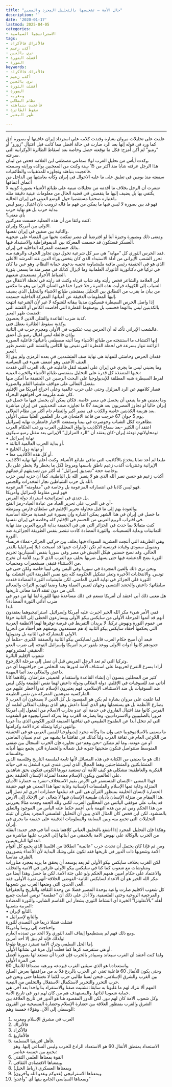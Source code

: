```yaml
---
title: "حال الأمة – تشخيصها بالتحليل المجرد والمعين"
description: ''
date: '2020-01-17'
lastmod: 2025-04-05
categories:
- الاستراتيجيا السياسية
tags:
- فالأتراك فالأكراد
- أكذب زعيم
- نرى بالعين
- أفشلت الثورة
- الصورة
keywords:
- فالأتراك فالأكراد
- أكذب زعيم
- نرى بالعين
- أفشلت الثورة
- الصورة
- ومغربه
- نظام الملالي
- فأعجبت بنباهته
- سقوط الطائرة
- ظهر البعير

---
```

****

علقت على تحليلات مروان بشارة وفندت كلامه على استرداد إيران عافيتها أو بصورة أدق كما ورد في قوله إنها بعد الرد صارت في حالة أفضل مما كانت قبل اغتيال “زورو” أو “رمبو” لم أكن أمزح: فكل ما توقعته حصل وخاصة بعد اسقاط الطائرة الأوكرانية التي سرعته.  
وكدت أيأس من تحليل العرب لولا سماعي مصطفى ابن العلامة فحص من لبنان.  
هذا الرجل عرفته شابا منذ أكثر من 15 سنة وكنت من المعجبين بوالده ورايته وسمعته فأعجبت بنباهته وتجاوزه للمذهبيات والطائفيات.  
سمعته منذ يومين في تعليق على ما عليه الاحوال في إيران وكأنه يعايشها من الداخل من أعماق أعماقها  
شعرت أن الرجل بخلاف ما أقدمه من تحليلات مبنية على طبائع الأشياء بصورة كونية لا يكتفي بها بل يضيف إليها ما ينقصني في قضية الحال من معلومات عينية دقيقة مثله باعتباره صحفيا مستقصيا حول الوضع العيني في إيران الحالية.  
فهو قد بين بصورة لا لبس فيها ما يمكن من فهم ما قاله ترومب بأن اغتيال رمبو ليس بداية حرب بل هو نهاية حرب.  
بأي معنى؟  
كنت واثقا من أن هذه العملية حسمت معركتين:  
الاولى بين أمريكا وإيران.  
والثانية بين صفين في إيران نفسها.  
ومعنى ذلك وبصورة وجيزة أننا لو افترضنا أن مصر تمكنت نخبها من القضاء على عنجهية العسكر فستكون قد حسمت المعركة بين الديموقراطية والاستبداد فيها.  
بذلك حسمت المعركة الداخلية في إيران.  
فقد الحرس الثوري كل “مهابة” هي سر كل شرعية تحول دون تجاوز الخوف والرهبة منه.  
تحرر الشعب الإيراني من أداة الاستبداد الذي كان يتخفى وراء الدين عند المرشد الأعلى الذي هو في الحقيقة رئيس مافية مليشياوية تحميه بدعوى حماية النظام. وهو عين ما كان في تركيا في دكتاتورية أتاتورك العلمانية وما لايزال كذلك في مصر منذ ما يسمى بثورة الضباط الأحرار مستعبدي شعبهم.  
ابن العلامة والشاعر فحص رأيته وقد شاب قرناه وكنت قد رايته في لحظة الانتقال من الشباب إلى الكهولة فرأيت هذه المرة رجلا خبيرا حقا في الشأن الإيراني وهو ما مكنني من بيان ما يقرب من التطابق بين التحليل بمقتضى طبائع الاشياء والتحليل الذي يضيف إليها المعلومات الدقيقة عن أعيانها: المعركة الداخلية حسمت.  
إذا واصل الحرس السيطرة فسيكون مدينا ببقائه للشوكة لا غير لأن الشرعية انتهت بالكذبتين ليس بذاتهما فحسب بل بوصفهما القطرة التي أفاضت الكأس أو القشة التي قضمت ظهر البعير:  
كذبة ضرب القاعدة والقتلى الذين لا يحصون.  
وكذبة سقوط الطائرة بعطل فني.  
فالشعب الإيراني تأكد له أن الحرس بيت عنكبوت في الأولى ومجرم حرب في الثانية.  
وإذن فالعلة ليس اغيال رمبو بل أعمق.  
إنها اكتشاف ما استنتجته من طبائع الأشياء وما أثبته مصطفى بأعيانها: فاعلية الصورة الزائفة تنهار بسرعة في لحظة القطرة التي تفيض بها الكأس والقشة التي تقصم ظهر البعير.  
فقدان الحرس وخامنئي للمهابة هي نهاية صف المتشددين في بعده الرمزي ولم يبق إلا العنف الأعمى وهو أضعف شيء في السياسة.  
وما يعنيني ليس ما يجري في إيران على أهميته لثقل فاعليته في بلاد العرب التي فقدت نخبها المتنفذة كل قدرة على التحليل بمقتضى طبائع الأشياء والخبرة العينية:  
لفرط السيطرة شبه المطلقة للإيديولوجيا على البحث الرصين عن الحقيقة ما أمكن منها بفضل التعالي على مواقف مليشيا القلم والصورة.  
فصار كلامهم عن الرد المزلزل وحتى على حرب عالمية وعلى اخراج أمريكا من الإقليم كان شبه ملزومة في أفواههم البخراء.  
وما يعنيني هو ما ينبغي أن يحصل في مصر خاصة. فكان يمكن أن يحصل فيها ما حصل في إيران حاليا لو تجاوز المصريون بعد هزيمة 67 ما تجاوزه صف التحديثيين في إيران مباشرة بعد هزيمة الكذبتين خاصة والكذب في مصر أكبر والنظام دام أكثر من نظام الملالي.  
يوم 5 جوان 67 خرجت من قاعة الامتحان في دار العلمين العليا سنتي الأولى.  
تظاهرت ككل الشباب وحوصرت في بيتنا وسمعت الاخبار فانتظرت نهاية إسرائيل.  
اعتقد أن الكثير -بعد سماع الاكاذيب وابواق المحللين العرب ورعب الحكام العرب ومحاولاتهم تهدئة إيران-كان يعتقد أن “الرد المزلزل” الإيراني بعد مقتل رمبو سيكون:  
• نهاية إسرائيل  
• أو بداية الحرب العالمية الثالثة.  
• أو نهاية دول الخليج  
• أو كل هذه الأكاذيب معا.  
طبعا لم أعد شابا ينخدع بالأكاذيب التي تنافي طبائع الأشياء. وكنت أعلم أنها نهاية الأكاذيب الإيرانية وعنتريات أكذب زعيم ناطق باسمها ومروجا لكل ما يخطر ولا يخطر على بال وخاصة حجة “تصديق إسرائيل” له أكثر من تصديقهم لزعمائهم.  
أكذب زعيم هو حسن نصر الله الذي هو لا ينصر الله بل الباطنية، كما أن حزبه ليس حزب الله بل حزب الشياطين تجار المخدرات والجنس.  
فهو ليس كاذبا في انتصاراته المزعومة بل وخاصة في “مقاومته” المزعومة.  
فهو ليس مقاوما لإسرائيل وأمريكا  
بل جندي في استراتيجية استرداد دولة الفرس.  
أي في الحرب على تحرير العباد من عبادة العباد-رمز الفتح-  
والعودة بهم إلى ما قبل محاولة تحرير الإقليم في سلطان فارس وبيزنطة.  
ما حصل في إيران في هذا الشهر يمكن اعتباره وإن بصورة غير قصدية مرحلة اساسية في اقتراب الربيع العربي من الحسم في الإقليم كله وخاصة في إيران نفسها.  
كنت متفائلا بما حدث في الجزائر التي هي في الحقيقة بداية الربيع العربي منذ نهاية الثمانينات وبداية التسعينات. والثورة المضادة كادت تنتصر بنفس الطريقة الجزائرية ضد الثورة.  
وهي الطريقة التي أنتجت العشرية السوداء فيها بحلف بين حركيي الجزائر-عملاء فرنسا- وبتمويل سعودي وقيادة فرنسية لم تكن الإمارات حينها قد أصبحت ذيلا إسرائيليا بالقدر الحالي. وقد نصح حسنين هيكل الجيش في مصر وفي سوريا بنفس السيناريو: تجريم الثورة بضخ الدعشنة فيها حتى يسهل ضربها بحلف مع الغرب الذي لا يريد للأمة أن تخرج من الاستثناء فتبقى مستعمرات ومحميات.  
ونحن نرى ذلك بالعين المجردة في سوريا وفي اليمن وفي ليبيا خاصة ولكن حتى في تونس. والانتخابات الأخيرة وتعثر تشكيل الحكومة كله يتبع نفس الطريقة التي أفشلت بها الثورة فلي الجزائر في نهاية القرن الماضي. لكن مليشيات الثورة المضادة فقدت سلطانها: داعش والحشد الشعبي وجهان لنفس العملة وهما وضفا لتهديم التراث والمعالم التي من دون تفقد الأمة معاني تاريخها.  
هل معنى ذلك أني اعتقد أن أمريكا تسعم في ذلك مساعدة منها للثورة لما لها من دور في ضرب أداتي الثورة المضادة؟  
ابدا.  
ففي الأمر شيء مكر الله الخير اجبرت عليه أمريكا وإسرائيل. استراتيجيوهما يعتقدون أنهم قد أتموا المرحلة الأولى من سايكس بيكو الأولى ويسارعون الخطى إلى الثانية خوفا من عموم الثورة ونهوض تركيا. لا يريدان التفريط في فرصة توفرها لهما الانظمة العربية التي يحكمها أحفاد سايكس بيكو الثانية إذ هم مستعدون بوصفهم هم أحفاد من أنجزوا الاولى للمشاركة في الثانية بل وتمويلها.  
فبعد أن أصبح حكام العرب قابلين لسايكس بيكو الثانية والصفقة الكبرى -مثلما أن جدودهم كانوا أدوات الأولى ووعد بلفور-تريد أمريكا وإسرائيل التوجه إلى ضرب العدو الحقيقي لمشروعهم:  
شعوب الإقليم الثائرة  
وتركيا التي لم تعد الرجل المريض قبل أن تصل إلى مرحلة اللارجوع.  
أرادا بسرع التفرغ لحربهما على استئناف الأمة لدورها بعد التخلص من جرافتيهما أي من داعش والملالي بعد أتما المهمة.  
كثير من المحللين ينسون أن إنشاء القاعدة واستقدام الخميني متزامنان. وكلاهما كانا أداتي صد للسوفيات في الإقليم. دولة الملالي ودولة داعش لهما نفس الطبيعة ولكن ليس ضد السوفيات بل ضد الاستئناف الإسلامي. فهم يعتبرون الإسلام عدوا أخطر عليهم من الماركسية متوهمين المعركة من نفس الطبيعة.  
لما علقت على مروان بشارة لم يكن هو المقصود بل كل الذين لا يصدقون أن الغرب لا يصارع الأنظمة بل هو يستعملها وهو الذي أنشأ داعش وهو الذي يوظف الملالي لعلمه أن الفرس كانوا منذ اغتيال الفاروق في خدمة أي عدو يحارب الاسلام من المغول إلى امريكا مرورا بالصليبيين والاسترداديين. وما يصارعه الغرب وما يدركه استراتيجيوه هو الشعوب التي لم تتخل أبدا عن الطموح الطبيعي في ثقافتها العميقة للدور الكوني الذي بدأ عربيا وانتهى تركيا وتمثله عزة الامة وكرامتها.  
ما يسمى بالاسلاموفوبيا حتى وإن بدا وكأنه مجرد إيديولوجيا لليمين الغربي هو في الحقيقة من اللاوعي العام في ثقافة الغرب ولنا كذلك في ثقافتنا ما يشبهه من عدم نسيان الماضي او من عودته. وما لم نتمكن -نحن وهم-من تجاوزه فإن الحرب السجال بين ضفتي المتوسط ستتواصل فنكون ضحيتها جنوبه قبل شماله والحضارة التي يجمع بنيها أديانه وفلسفاته.  
ذلك هو ما يعنيني من الكتابة في هذه المسائل لأنها تابعة لفلسفة التاريخ وفلسفة الدين المتشابكتين والمتشاجنتين وهما المجال الذي ليس عندي غيره انشغل به في حياته الفكرية والعاطفية: مشكلي هو كيف للأمة أن تستعيد دورها الكوني فنكون بحق شاهدين على العالمين ويكون الإسلام محددا لمنزلة الإنسان الخليفة بحق.  
فهذا المعنى -الإنسان المستعمر في الأرض بقيم الاستخلاف-تنفرد به حضارة الأديان المنزلة وغاية تمها الإسلام والفلسفات الإنسانية وغاية تمها هذا المعنى هو فهم حقيقة الحضارة لإنسان الخليفة بمنظور القرآن هي التي قد تبتلعها حضارات اخرى لم تصل إلى هذا المقام من منزلة الإنسان بأديان طبيعية الإنسان فيها لا يتعالى عن الإخلاد إلى الأرض.  
قد يعاب علي موقفي اليائس من المحللين العرب. لكني ولله الحمد وجدت مثالا يحررني من هذا الحكم ومن ثم من هذه التهمة بأني أعمم حكما علته اليأس من الموجود والتعلق بالمنشود. لكن ابن فحص كان المثال الذي يبين أن التحليل الفلسفي المجرد يمكن أن تثبته التحليلات التي تجمع بينه وبين المعاينة والمعلومات الدقيقة على حقيقة ما يجري في إيران.  
وهكذا فإن التحليل المجرد إذا اشفع بالتحليق العياني كلاهما يثبت أننا في فجر جديد: النقلة من الحرب بالوكالة على نهوض الامة بالحمقى من أبنائها إلى الحرب عليها مباشرة من اعدائها التاريخينيين.  
ومن ثم فإذا كان يحتمل أن تحدث حرب “عالمية” انطلاقا من اقلمينا الذي يجمع كل أقوام الامة وشعوبها ذات الدور في تاريخها فقد تكون على وشك البداية لأن الأعداء يتصورون الظرف مناسبا.  
لكن الغرب بخلاف سايكس بيكو الأولى لم يعد بوسعه أن يحقق ما يريد بمجرد مناورات ومناوشات مع شعوب كما كنا في سايكس بيكو الأولى غارقين في الامية والتخلف والاعتماد على حكام اميين همهم الحكم ولو على جثة الامة. لكن ما حصل وهذا أيضا من مكر الله الخير هو أن الاعداد لسايكس الثانية-الفوضى الخلاقة-أنهى ثمرة الأولى. فقد ألغى الحدود التي وضعها الغرب بين شعوبها.  
كل شعوب الاقليم صارت واعية بوحدة المصير فضلا عن وحدة الثقافة والتاريخ والجغرافيا والمرجعية الروحية وحتى الفلسفية. ولا أدل على ذلك أن “عطسة” تونس أصابت جميع أهله “بالأنفلونزا” الخيرة أي النشاط الثوري بشعار ابي القاسم الشابي. والثورة المضادة العربية بشقيها:  
• التابع لإيران.  
• والتابع لإسرائيل  
فشلت فشلا ذريعا في التصدي للثورة  
واحتاجت إلى روسا وأمريكا  
ومع ذلك فهم لم يستطيعوا إيقاف المد الثوري ولا الحد من تمدده العارم.  
ولذلك فإنه لم يبق إلا أحد أمرين:  
إما الحل السلمي وترك الأمة تسترد دورها طوعا.  
أو هي ستفرضه كرها كما فعلت أول مرة في نشأتها الأولى.  
ولما كنت أعتقد أن الغرب سيعاند وسيبادر بالحرب فإن قدرنا أن نستعد لها بصورة أفضل من المرة الأولى.  
واستعدادنا هو الذي سيثني الغرب فيردعه ويرهبه مصداقا للأنفال 60.  
وحتى يكون للأنفال 60 فاعلية تغني عن الحرب بالردع فلا بد من مرافقتها بعرض الصلح بين الغرب والشرق الإسلامي. فنحن لسنا طالبي حرب لكننا لا نخشاها حتى ونحن في حرب التحرر والتحرير لاستكمال الاستقلال والتخلص من التبعية.  
المهم ألا نترك لهم ما غلبونا به سابقا: تشتيت صفنا والاستفراد بنا واحدا بعد آخر. هي حماية شعوبنا لذاتها. والمستهدف هم من كان لهم دور في تاريخ الأمة.  
وكل شعوب الامة كان لهم دور. لكن الدور المقصود هنا هو الدور في تاريخ العلاقة بين الشرق والغرب بمنظور العلاقة بين حضارة الإسلام وحضارة المسيحية من القرون الوسطى إلى الآن. وهؤلاء خمسة وهم:  
1. العرب في مشرق الإسلام ومغربه  
2. فالأتراك  
3. فالأكراد  
4. فالأمازيغ  
5. فأهل افريقيا المسلمة.  
الاستعداد بمنطق الأنفال 60 هو الاستعداد الرادع للحرب وليس الساعي إليها. وهو يجمع بين خمسة عناصر:  
1. القوة بمعناها العلمي التقني  
2. وبمعناها الاقتصادي الثقافي  
3. وبمعناها العسكري (رباط الخيل)  
4. وبمعناها الاستراتيجي (عدوكم وعدو الله وآخرون)  
5. وبمعناها السياسي الجامع بينها أي “وأعدوا”

###
